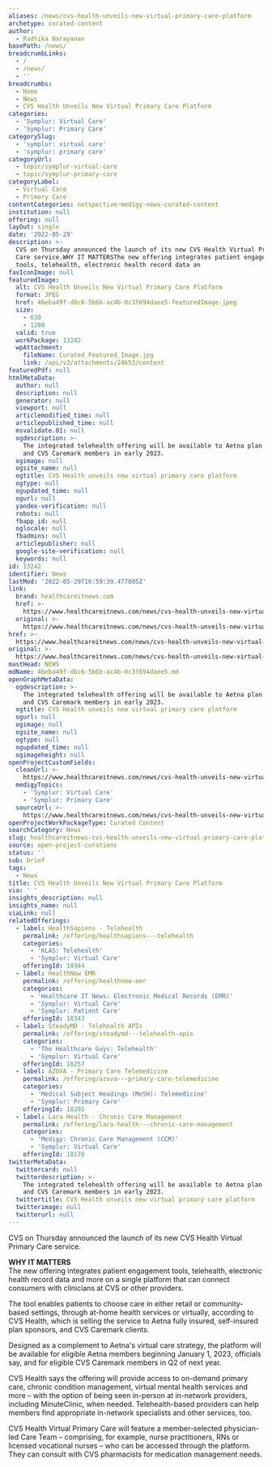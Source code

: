 ```yaml
---
aliases: /news/cvs-health-unveils-new-virtual-primary-care-platform
archetype: curated-content
author:
  - Radhika Narayanan
basePath: /news/
breadcrumbLinks:
  - /
  - /news/
  - ''
breadcrumbs:
  - Home
  - News
  - CVS Health Unveils New Virtual Primary Care Platform
categories:
  - 'Symplur: Virtual Care'
  - 'Symplur: Primary Care'
categorySlug:
  - 'symplur: virtual care'
  - 'symplur: primary care'
categoryUrl:
  - topic/symplur-virtual-care
  - topic/symplur-primary-care
categoryLabel:
  - Virtual Care
  - Primary Care
contentCategories: netspective-medigy-news-curated-content
institution: null
offering: null
layOut: single
date: '2022-05-29'
description: >-
  CVS on Thursday announced the launch of its new CVS Health Virtual Primary
  Care service.WHY IT MATTERSThe new offering integrates patient engagement
  tools, telehealth, electronic health record data an
favIconImage: null
featuredImage:
  alt: CVS Health Unveils New Virtual Primary Care Platform
  format: JPEG
  href: 46eba49f-d6c6-5b6b-ac4b-0c3f694daee5-featuredImage.jpeg
  size:
    - 630
    - 1200
  valid: true
  workPackage: 13242
  wpAttachment:
    fileName: Curated_Featured_Image.jpg
    link: /api/v3/attachments/24653/content
featuredPdf: null
htmlMetaData:
  author: null
  description: null
  generator: null
  viewport: null
  articlemodified_time: null
  articlepublished_time: null
  msvalidate.01: null
  ogdescription: >-
    The integrated telehealth offering will be available to Aetna plan sponsors
    and CVS Caremark members in early 2023.
  ogimage: null
  ogsite_name: null
  ogtitle: CVS Health unveils new virtual primary care platform
  ogtype: null
  ogupdated_time: null
  ogurl: null
  yandex-verification: null
  robots: null
  fbapp_id: null
  oglocale: null
  fbadmins: null
  articlepublisher: null
  google-site-verification: null
  keywords: null
id: 13242
identifier: News
lastMod: '2022-05-29T16:59:39.477005Z'
link:
  brand: healthcareitnews.com
  href: >-
    https://www.healthcareitnews.com/news/cvs-health-unveils-new-virtual-primary-care-platform
  original: >-
    https://www.healthcareitnews.com/news/cvs-health-unveils-new-virtual-primary-care-platform
href: >-
  https://www.healthcareitnews.com/news/cvs-health-unveils-new-virtual-primary-care-platform
original: >-
  https://www.healthcareitnews.com/news/cvs-health-unveils-new-virtual-primary-care-platform
mastHead: NEWS
mdName: 46eba49f-d6c6-5b6b-ac4b-0c3f694daee5.md
openGraphMetaData:
  ogdescription: >-
    The integrated telehealth offering will be available to Aetna plan sponsors
    and CVS Caremark members in early 2023.
  ogtitle: CVS Health unveils new virtual primary care platform
  ogurl: null
  ogimage: null
  ogsite_name: null
  ogtype: null
  ogupdated_time: null
  ogimageheight: null
openProjectCustomFields:
  cleanUrl: >-
    https://www.healthcareitnews.com/news/cvs-health-unveils-new-virtual-primary-care-platform
  medigyTopics:
    - 'Symplur: Virtual Care'
    - 'Symplur: Primary Care'
  sourceUrl: >-
    https://www.healthcareitnews.com/news/cvs-health-unveils-new-virtual-primary-care-platform
openProjectWorkPackageType: Curated Content
searchCategory: News
slug: healthcareitnews-cvs-health-unveils-new-virtual-primary-care-platform
source: open-project-curations
status: ''
sub: brief
tags:
  - News
title: CVS Health Unveils New Virtual Primary Care Platform
via: ' '
insights_description: null
insights_name: null
viaLink: null
relatedOfferings:
  - label: HealthSapiens - Telehealth
    permalink: /offering/healthsapiens---telehealth
    categories:
      - 'KLAS: Telehealth'
      - 'Symplur: Virtual Care'
    offeringId: 18344
  - label: HealthNow EMR
    permalink: /offering/healthnow-emr
    categories:
      - 'Healthcare IT News: Electronic Medical Records (EMR)'
      - 'Symplur: Virtual Care'
      - 'Symplur: Patient Care'
    offeringId: 18343
  - label: SteadyMD - Telehealth APIs
    permalink: /offering/steadymd---telehealth-apis
    categories:
      - 'The Healthcare Guys: Telehealth'
      - 'Symplur: Virtual Care'
    offeringId: 18257
  - label: AZOVA - Primary Care Telemedicine
    permalink: /offering/azova---primary-care-telemedicine
    categories:
      - 'Medical Subject Headings (MeSH): Telemedicine'
      - 'Symplur: Primary Care'
    offeringId: 18205
  - label: Lara Health - Chronic Care Management
    permalink: /offering/lara-health---chronic-care-management
    categories:
      - 'Medigy: Chronic Care Management (CCM)'
      - 'Symplur: Virtual Care'
    offeringId: 18170
twitterMetaData:
  twittercard: null
  twitterdescription: >-
    The integrated telehealth offering will be available to Aetna plan sponsors
    and CVS Caremark members in early 2023.
  twittertitle: CVS Health unveils new virtual primary care platform
  twitterimage: null
  twitterurl: null
---
```

<p>CVS on Thursday announced the launch of its new CVS Health Virtual Primary Care service.</p><p><strong>WHY IT MATTERS</strong><br>The new offering integrates patient engagement tools, telehealth, electronic health record data and more on a single platform that can connect consumers with clinicians at CVS or other providers.</p><p>The tool enables patients to choose care in either retail or community-based settings, through at-home health services&nbsp;or virtually, according to CVS Health, which is selling the service to Aetna fully insured, self-insured plan sponsors, and CVS Caremark clients.</p><p>Designed as a complement to Aetna's virtual care strategy, the platform will be available for eligible Aetna members beginning January 1, 2023, officials say, and for eligible CVS Caremark members in Q2 of next year.</p><p>CVS Health says the offering will provide access to on-demand primary care, chronic condition management, virtual mental health services and more – with the option of being seen in-person at in-network providers, including MinuteClinic, when needed. Telehealth-based providers can help members find appropriate in-network specialists and other services, too.</p><p>CVS Health Virtual Primary Care will feature a member-selected physician-led Care Team – comprising, for example, nurse practitioners, RNs or licensed vocational nurses – who can be accessed through the platform. They can consult with CVS pharmacists for medication management needs.</p><p>&nbsp;</p>